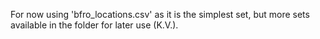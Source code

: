 For now using 'bfro_locations.csv' as it is the simplest set,
but more sets available in the folder for later use (K.V.).
